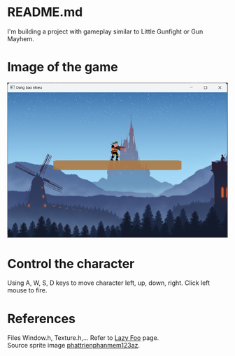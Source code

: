 # README.md

I'm building a project with gameplay similar to Little Gunfight or Gun Mayhem.

# Image of the game

![game_image](Images/game_image.png)

# Control the character
Using A, W, S, D keys to move character left, up, down, right.
Click left mouse to fire.

# References
Files Window.h, Texture.h,... Refer to [Lazy Foo](https://lazyfoo.net/tutorials/SDL/) page.\
Source sprite image [phattrienphanmem123az](https://phattrienphanmem123az.com/resource).
